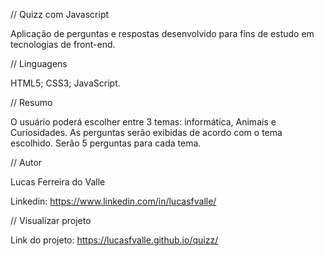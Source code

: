 // Quizz com Javascript


Aplicação de perguntas e respostas desenvolvido para fins de estudo em tecnologias de front-end.


// Linguagens


HTML5;
CSS3;
JavaScript.


// Resumo


O usuário poderá escolher entre 3 temas: informática, Animais e Curiosidades. As perguntas serão exibidas de acordo com o tema escolhido. Serão 5 perguntas para cada tema.


// Autor


Lucas Ferreira do Valle

Linkedin: https://www.linkedin.com/in/lucasfvalle/

// Visualizar projeto


Link do projeto: https://lucasfvalle.github.io/quizz/

